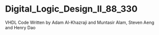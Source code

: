# Digital_Logic_Design_II_88_330
VHDL Code Written by Adam Al-Khazraji and Muntasir Alam, Steven Aeng and Henry Dao
